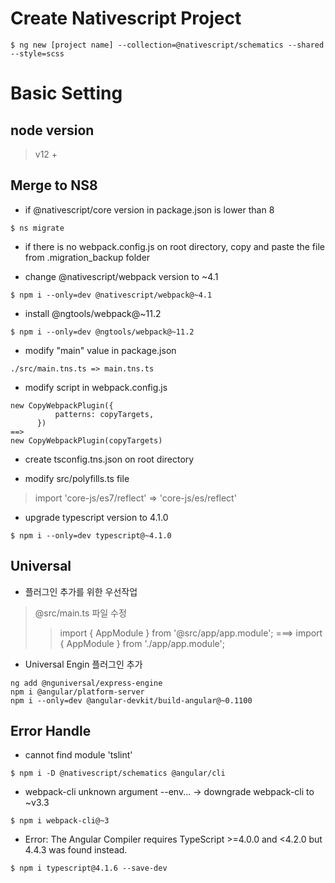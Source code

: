 # Create Nativescript Project 
```
$ ng new [project name] --collection=@nativescript/schematics --shared --style=scss
```

# Basic Setting

## node version
> v12 +
## Merge to NS8
  - if @nativescript/core version in package.json is lower than 8
```
$ ns migrate
```

  - if there is no webpack.config.js on root directory,
  copy and paste the file from .migration_backup folder

  - change @nativescript/webpack version to ~4.1
```
$ npm i --only=dev @nativescript/webpack@~4.1
```

  - install @ngtools/webpack@~11.2
```
$ npm i --only=dev @ngtools/webpack@~11.2
```

  - modify "main" value in package.json
```
./src/main.tns.ts => main.tns.ts
```

  - modify script in webpack.config.js
```
new CopyWebpackPlugin({
          patterns: copyTargets,
      })
==> 
new CopyWebpackPlugin(copyTargets)
```

  - create tsconfig.tns.json on root directory

  - modify src/polyfills.ts file 
> import 'core-js/es7/reflect' => 'core-js/es/reflect'

  - upgrade typescript version to 4.1.0
```
$ npm i --only=dev typescript@~4.1.0
```

## Universal
  - 플러그인 추가를 위한 우선작업
> @src/main.ts 파일 수정
>> import { AppModule } from '@src/app/app.module'; ===> import { AppModule } from './app/app.module';   

  - Universal Engin 플러그인 추가
```
ng add @nguniversal/express-engine   
npm i @angular/platform-server   
npm i --only=dev @angular-devkit/build-angular@~0.1100
```


## Error Handle
  - cannot find module 'tslint'
```
$ npm i -D @nativescript/schematics @angular/cli
```
  - webpack-cli unknown argument --env...
  -> downgrade webpack-cli to ~v3.3
```
$ npm i webpack-cli@~3
```
  - Error: The Angular Compiler requires TypeScript >=4.0.0 and <4.2.0 but 4.4.3 was found instead.
```
$ npm i typescript@4.1.6 --save-dev
```